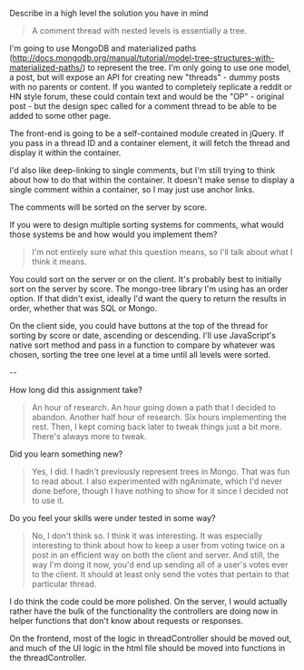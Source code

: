 Describe in a high level the solution you have in mind
> A comment thread with nested levels is essentially a tree.

I'm going to use MongoDB and materialized paths (http://docs.mongodb.org/manual/tutorial/model-tree-structures-with-materialized-paths/) to represent the tree. I'm only going to use one model, a post, but will expose an API for creating new "threads" - dummy posts with no parents or content. If you wanted to completely replicate a reddit or HN style forum, these could contain text and would be the "OP" - original post - but the design spec called for a comment thread to be able to be added to some other page.

The front-end is going to be a self-contained module created in jQuery. If you pass in a thread ID and a container element, it will fetch the thread and display it within the container.

I'd also like deep-linking to single comments, but I'm still trying to think about how to do that within the container. It doesn't make sense to display a single comment within a container, so I may just use anchor links.

The comments will be sorted on the server by score.

If you were to design multiple sorting systems for comments, what would those systems be and how would you implement them?
> I'm not entirely sure what this question means, so I'll talk about what I think it means.

You could sort on the server or on the client. It's probably best to initially sort on the server by score. The mongo-tree library I'm using has an order option. If that didn't exist, ideally I'd want the query to return the results in order, whether that was SQL or Mongo.

On the client side, you could have buttons at the top of the thread for sorting by score or date, ascending or descending. I'll use JavaScript's native sort method and pass in a function to compare by whatever was chosen, sorting the tree one level at a time until all levels were sorted. 

--

How long did this assignment take?
> An hour of research. An hour going down a path that I decided to abandon. Another half hour of research. Six hours implementing the rest. Then, I kept coming back later to tweak things just a bit more. There's always more to tweak.

Did you learn something new?
> Yes, I did. I hadn't previously represent trees in Mongo. That was fun to read about. I also experimented with ngAnimate, which I'd never done before, though I have nothing to show for it since I decided not to use it.

Do you feel your skills were under tested in some way?
> No, I don't think so. I think it was interesting. It was especially interesting to think about how to keep a user from voting twice on a post in an efficient way on both the client and server. And still, the way I'm doing it now, you'd end up sending all of a user's votes ever to the client. It should at least only send the votes that pertain to that particular thread.

I do think the code could be more polished. On the server, I would actually rather have the bulk of the functionality the controllers are doing now in helper functions that don't know about requests or responses.

On the frontend, most of the logic in threadController should be moved out, and much of the UI logic in the html file should be moved into functions in the threadController.